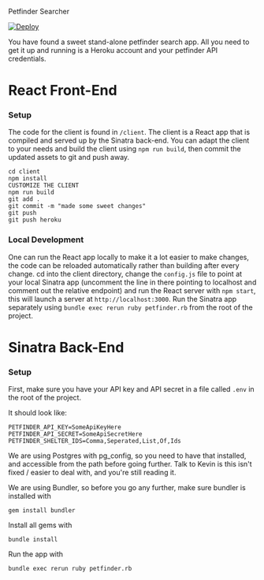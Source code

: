Petfinder Searcher

[![Deploy](https://www.herokucdn.com/deploy/button.svg)](https://heroku.com/deploy?template=https://github.com/CrashsLanding/petfinder-server/tree/master)

You have found a sweet stand-alone petfinder search app. All you need to get it up and running is a Heroku account and your petfinder API credentials.

# React Front-End

### Setup

The code for the client is found in `/client`. The client is a React app that is compiled and served up by the Sinatra back-end. You can adapt the client to your needs and build the client using `npm run build`, then commit the updated assets to git and push away.

```
cd client
npm install
CUSTOMIZE THE CLIENT
npm run build
git add .
git commit -m "made some sweet changes"
git push
git push heroku
```

### Local Development

One can run the React app locally to make it a lot easier to make changes, the code can be reloaded automatically rather than building after every change. cd into the client directory, change the `config.js` file to point at your local Sinatra app (uncomment the line in there pointing to localhost and comment out the relative endpoint) and run the React server with `npm start`, this will launch a server at `http://localhost:3000`. Run the Sinatra app separately using `bundle exec rerun ruby petfinder.rb` from the root of the project.

# Sinatra Back-End

### Setup

First, make sure you have your API key and API secret in a file called `.env` in the root of the project.

It should look like:

```
PETFINDER_API_KEY=SomeApiKeyHere
PETFINDER_API_SECRET=SomeApiSecretHere
PETFINDER_SHELTER_IDS=Comma,Seperated,List,Of,Ids
```

We are using Postgres with pg_config, so you need to have that installed, and accessible from the path before going further. Talk to Kevin is this isn't fixed / easier to deal with, and you're still reading it.

We are using Bundler, so before you go any further, make sure bundler is installed with

``` shell
gem install bundler
```

Install all gems with

``` shell
bundle install
```

Run the app with

``` shell
bundle exec rerun ruby petfinder.rb
```
